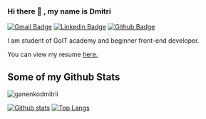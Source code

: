 ### Hi there 👋 , my name is Dmitri

[![Gmail Badge](https://img.shields.io/badge/-ganenko.dmitrii@gmail.com-c14438?style=flat&logo=Gmail&logoColor=white&link=mailto:ganenko.dmitrii@gmail.com)](mailto:ganenko.dmitrii@gmail.com) 
[![Linkedin Badge](https://img.shields.io/badge/-dmitriganenco-0072b1?style=flat&logo=Linkedin&logoColor=white&link=https://www.linkedin.com/in/dmitriganenco/)](https://www.linkedin.com/in/dmitri-ganenco-226657175/) [![Github Badge](https://img.shields.io/badge/-ganenkodmitrii-grey?style=flat&logo=github&logoColor=white&link=https://github.com/ganenkodmitrii/)](https://www.github.com/ganenkodmitrii/) <p align='left'>I am student of GoIT academy and beginner front-end developer.</p><p align='left'> You can view my resume <a href='https://ganenkodmitrii.github.io/go-it-marathon-project/ ' target=_blank><u>here</u>.</a></p>
## Some of my Github Stats
<p align=left> <img src=https://komarev.com/ghpvc/?username=ganenkodmitrii alt=ganenkodmitrii /> </p>

[![Github stats](https://github-readme-stats.vercel.app/api?username=ganenkodmitrii&show_icons=true&include_all_commits=true)](https://github.com/ganenkodmitrii/github-readme-stats)
[![Top Langs](https://github-readme-stats.vercel.app/api/top-langs/?username=ganenkodmitrii&layout=compact)](https://github.com/ganenkodmitrii/github-readme-stats)

